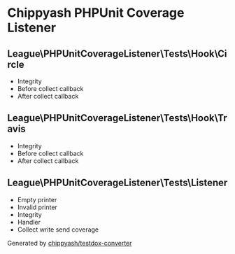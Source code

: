 # Chippyash PHPUnit Coverage Listener

## League\PHPUnitCoverageListener\Tests\Hook\Circle

*  Integrity
*  Before collect callback
*  After collect callback

## League\PHPUnitCoverageListener\Tests\Hook\Travis

*  Integrity
*  Before collect callback
*  After collect callback

## League\PHPUnitCoverageListener\Tests\Listener

*  Empty printer
*  Invalid printer
*  Integrity
*  Handler
*  Collect write send coverage


Generated by [chippyash/testdox-converter](https://github.com/chippyash/Testdox-Converter)